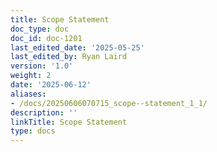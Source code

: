 ```yaml
---
title: Scope Statement
doc_type: doc
doc_id: doc-1201
last_edited_date: '2025-05-25'
last_edited_by: Ryan Laird
version: '1.0'
weight: 2
date: '2025-06-12'
aliases:
- /docs/20250606070715_scope--statement_1_1/
description: ''
linkTitle: Scope Statement
type: docs
---
```


